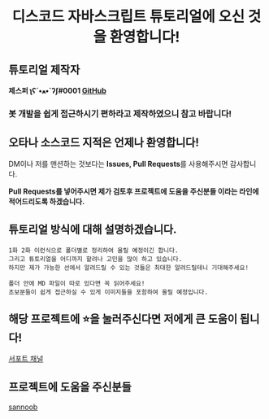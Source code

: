 <h1 align="center">디스코드 자바스크립트 튜토리얼에 오신 것을 환영합니다!</h1>

## 튜토리얼 제작자

**제스퍼 ʅʕ´•ﻌ•`ʔʃ#0001 [GitHub](https://github.com/Ukong0324)**

<h3>봇 개발을 쉽게 접근하시기 편하라고 제작하였으니 참고 바랍니다! </h3>

## 오타나 소스코드 지적은 언제나 환영합니다!

DM이나 저를 맨션하는 것보다는
**Issues, Pull Requests**를 사용해주시면 감사합니다.

**Pull Requests를 넣어주시면 제가 검토후 프로젝트에 도움을 주신분들 이라는 라인에 적어드리도록 하겠습니다.**
## 튜토리얼 방식에 대해 설명하겠습니다.

```
1화 2화 이런식으로 폴더별로 정리하여 올릴 예정이긴 합니다.
그리고 튜토리얼을 어디까지 할려나 고민을 많이 하고 있습니다.
하지만 제가 가능한 선에서 알려드릴 수 있는 것들은 최대한 알려드릴테니 기대해주세요!

폴더 안에 MD 파일이 따로 있다면 꼭 읽어주세요!
초보분들이 쉽게 접근하실 수 있게 이미지들을 포함하여 올릴 예정입니다.
```

## 해당 프로젝트에 ⭐️을 눌러주신다면 저에게 큰 도움이 됩니다!   
[서포트 채널](https://discord.gg/WVKSnJr)


## 프로젝트에 도움을 주신분들

[sannoob](https://github.com/sannoob)